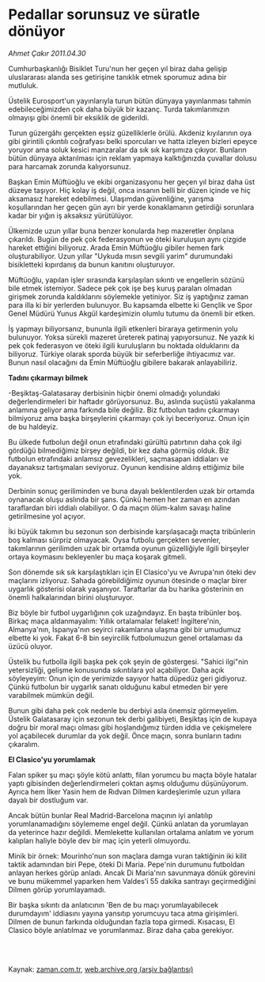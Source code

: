 # Pedallar sorunsuz ve süratle dönüyor

*Ahmet Çakır 2011.04.30*

<td class="columnist-detail">
<p>Cumhurbaşkanlığı Bisiklet Turu'nun her geçen yıl biraz daha gelişip uluslararası alanda ses getirişine tanıklık etmek sporumuz adına bir mutluluk.</p>
<p>
<div id="haberMetinDiv">
<p>Üstelik Eurosport'un yayınlarıyla turun bütün dünyaya yayınlanması tahmin edebileceğimizden çok daha büyük bir kazanç. Turda takımlarımızın olmayışı gibi önemli bir eksiklik de giderildi.
<p>Turun güzergâhı gerçekten eşsiz güzelliklerle örülü. Akdeniz kıyılarının oya gibi girintili çıkıntılı coğrafyası belki sporcuları ve hatta izleyen bizleri epeyce yoruyor ama soluk kesici manzaralar da sık sık karşımıza çıkıyor. Bunların bütün dünyaya aktarılması için reklam yapmaya kalktığınızda çuvallar dolusu para harcamak zorunda kalıyorsunuz.
<p>Başkan Emin Müftüoğlu ve ekibi organizasyonu her geçen yıl biraz daha üst düzeye taşıyor. Hiç kolay iş değil, onca insanın belli bir düzen içinde ve hiç aksamasız hareket edebilmesi. Ulaşımdan güvenliğine, yarışma koşullarından her geçen gün ayrı bir yerde konaklamanın getirdiği sorunlara kadar bir yığın iş aksaksız yürütülüyor.
<p>Ülkemizde uzun yıllar buna benzer konularda hep mazeretler önplana çıkarıldı. Bugün de pek çok federasyonun ve öteki kuruluşun aynı çizgide hareket ettiğini biliyoruz. Arada Emin Müftüoğlu gibiler hemen fark oluşturabiliyor. Uzun yıllar "Uykuda mısın sevgili yarim" durumundaki bisikletteki kıpırdanış da bunun kanıtını oluşturuyor.
<p>Müftüoğlu, yapılan işler sırasında karşılaşılan sıkıntı ve engellerin sözünü bile etmek istemiyor. Sadece pek çok işe beş kuruş paraları olmadan girişmek zorunda kaldıklarını söylemekle yetiniyor. Siz iş yaptığınız zaman para illa ki bir yerlerden bulunuyor. Bu kapsamda elbette ki Gençlik ve Spor Genel Müdürü Yunus Akgül kardeşimizin olumlu tutumu da önemli bir etken.
<p>İş yapmayı biliyorsanız, bununla ilgili etkenleri biraraya getirmenin yolu bulunuyor. Yoksa sürekli mazeret üreterek patinaj yapıyorsunuz. Ne yazık ki pek çok federasyon ve öteki ilgili kuruluşların bu noktada olduklarını da biliyoruz. Türkiye olarak sporda büyük bir seferberliğe ihtiyacımız var. Bunun nasıl olacağını da Emin Müftüoğlu gibilere bakarak anlayabiliriz.
<p><b>Tadını çıkarmayı bilmek</b>
<p>-Beşiktaş-Galatasaray derbisinin hiçbir önemi olmadığı yolundaki değerlendirmeleri bir haftadır görüyorsunuz. Bu, aslında suçüstü yakalanma anlamına geliyor ama farkında bile değiliz. Biz futbolun tadını çıkarmayı bilmiyoruz ama başka birşeylerini çıkarmayı çok iyi beceriyoruz. Onun için de bu haldeyiz.
<p> Bu ülkede futbolun değil onun etrafındaki gürültü patırtının daha çok ilgi gördüğü bilmediğimiz birşey değildi, bir kez daha görmüş olduk. Biz futbolun etrafındaki anlamsız gevezelikleri, saçmasapan iddiaları ve dayanaksız tartışmaları seviyoruz. Oyunun kendisine aldırış ettiğimiz bile yok.
<p> Derbinin sonuç geriliminden ve buna dayalı beklentilerden uzak bir ortamda oynanacak oluşu aslında bir şans. Çünkü hemen her zaman en azından taraflardan biri iddialı olabiliyor. O da maçın ölüm-kalım savaşı haline getirilmesine yol açıyor.
<p> İki büyük takımın bu sezonun son derbisinde karşılaşacağı maçta tribünlerin boş kalması sürpriz olmayacak. Oysa futbolu gerçekten sevenler, takımlarının gerilimden uzak bir ortamda oyunun güzelliğiyle ilgili birşeyler ortaya koymasını bekleyenler bu maça koşarak gitmeli.
<p> Son dönemde sık sık karşılaştıkları için El Clasico'yu ve Avrupa'nın öteki dev maçlarını izliyoruz. Sahada görebildiğimiz oyunun ötesinde o maçlar birer uygarlık gösterisi olarak yaşanıyor. Taraftarlar da bu harika gösterinin en önemli halkalarından birini oluşturuyor.
<p> Biz böyle bir futbol uygarlığının çok uzağındayız. En başta tribünler boş. Birkaç maça aldanmayalım: Yıllık ortalamalar felaket! İngiltere'nin, Almanya'nın, İspanya'nın seyirci rakamlarına ulaşma gibi bir umudumuz elbette ki yok. Fakat 6-8 bin seyircilik futbolumuzun genel ortalaması da üzücü oluyor.
<p> Üstelik bu futbolla ilgili başka pek çok şeyin de göstergesi. "Sahici ilgi"nin yetersizliği, gelişme konusunda sıkıntılara yol açabiliyor. Daha açık söyleyeyim: Onun için de yerimizde sayıyor hatta düpedüz geri gidiyoruz. Çünkü futbolun bir uygarlık sanatı olduğunu kabul etmeden bir yere varabilmek mümkün değil.
<p> Bunun gibi daha pek çok nedenle bu derbiyi asla önemsiz görmeyelim. Üstelik Galatasaray için sezonun tek derbi galibiyeti, Beşiktaş için de kupaya doğru bir moral maçı olması gibi hoşlandığımız türden iddia ve çekişmelere yol açabilecek durumlar da yok değil. Önce maçın, sonra bunların tadını çıkaralım.
<p><b>El Clasico'yu yorumlamak</b>
<p>Falan spiker şu maçı şöyle kötü anlattı, filan yorumcu bu maçta böyle hatalar yaptı gibisinden değerlendirmeleri çoktan aşmış olduğumu düşünüyorum. Ayrıca hem İlker Yasin hem de Rıdvan Dilmen kardeşlerimle uzun yıllara dayalı bir dostluğum var.
<p> Ancak bütün bunlar Real Madrid-Barcelona maçının iyi anlatılıp yorumlanamadığını söylememe engel değil. Çünkü anlatan da yorumlayan da yeterince hazır değildi. Memlekette kullanılan ortalama anlatım ve yorum kalıpları haliyle böyle dev bir maç için yeterli olmuyordu.
<p> Minik bir örnek: Mourinho'nun son maçlara damga vuran taktiğinin iki kilit taktik adamından biri Pepe, öteki Di Maria. Pepe'nin durumunu futboldan anlayan herkes görüp anladı. Ancak Di Maria'nın savunmaya dönük görevini ve bunu mükemmel yaparken hem Valdes'i 55 dakika santrayı geçirmediğini Dilmen görüp yorumlayamadı.
<p> Bir başka sıkıntı da anlatıcının 'Ben de bu maçı yorumlayabilecek durumdayım' iddiasını yayına yansıtıp yorumcuyu taca atma girişimleri. Dilmen de bunun farkında olduğundan fazla topa girmedi. Kısacası, El Clasico böyle anlatılmaz ve yorumlanmaz. Biraz daha çaba gerekiyor.</p></p></p></p></p></p></p></p></p></p></p></p></p></p></p></p></p></p></p></p></div>
</p>


<p><br>
		 </br></p></td>

Kaynak: [zaman.com.tr](http://zaman.com.tr/yazar.do?yazino=1127939), [web.archive.org (arşiv bağlantısı)](http://web.archive.org/web/20110430234415/http://zaman.com.tr:80/yazar.do?yazino=1127939)
